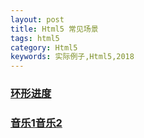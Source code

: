 ```yaml
---
layout: post
title: Html5 常见场景
tags: html5
category: Html5
keywords: 实际例子,Html5,2018
---
```


### [环形进度](http://renyuqiu.top/pick-apple/index2.html)
### [音乐1](http://renyuqiu.top/music/)[音乐2](http://renyuqiu.top/music/index2.html)